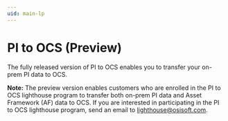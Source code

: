 ```yaml
---
uid: main-lp
---
```


# PI to OCS (Preview)

The fully released version of PI to OCS enables you to transfer your on-prem PI data to OCS.  

**Note:** The preview version enables customers who are enrolled in the PI to OCS lighthouse program to transfer both on-prem PI data and Asset Framework (AF) data to OCS. If you are interested in participating in the PI to OCS lighthouse program, send an email to lighthouse@osisoft.com.
